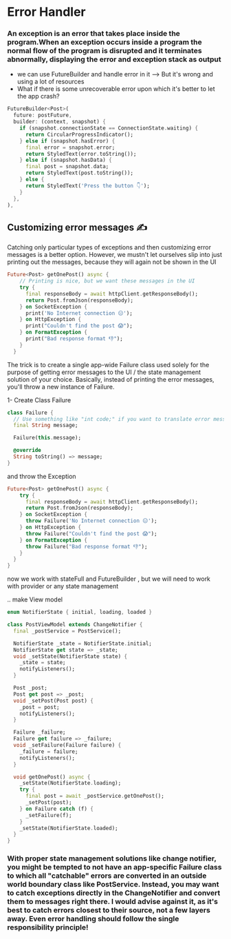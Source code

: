# Error Handler


### An exception is an error that takes place inside the program.When an exception occurs inside a program the normal flow of the program is disrupted and it terminates abnormally, displaying the error and exception stack as output

- we can use FutureBuilder and handle error in it —> But it's wrong and using a lot of resources
- What if there is some unrecoverable error upon which it's better to let the app crash?

```dart
FutureBuilder<Post>(
  future: postFuture,
  builder: (context, snapshot) {
    if (snapshot.connectionState == ConnectionState.waiting) {
      return CircularProgressIndicator();
    } else if (snapshot.hasError) {
      final error = snapshot.error;
      return StyledText(error.toString());
    } else if (snapshot.hasData) {
      final post = snapshot.data;
      return StyledText(post.toString());
    } else {
      return StyledText('Press the button 👇');
    }
  },
),
```

## Customizing error messages ✍

Catching only particular types of exceptions and then customizing error messages is a better option. However, we mustn't let ourselves slip into just printing out the messages, because they will again not be shown in the UI

```dart
Future<Post> getOnePost() async {
    // Printing is nice, but we want these messages in the UI
    try {
      final responseBody = await httpClient.getResponseBody();
      return Post.fromJson(responseBody);
    } on SocketException {
      print('No Internet connection 😑');
    } on HttpException {
      print("Couldn't find the post 😱");
    } on FormatException {
      print("Bad response format 👎");
    }
  }
```


The trick is to create a single app-wide Failure class used solely for the purpose of getting error messages to the UI / the state management solution of your choice. Basically, instead of printing the error messages, you'll throw a new instance of Failure.

1- Create Class Failure

```dart
class Failure {
  // Use something like "int code;" if you want to translate error messages
  final String message;

  Failure(this.message);

  @override
  String toString() => message;
}
```

and throw the  Exception

```dart
Future<Post> getOnePost() async {
    try {
      final responseBody = await httpClient.getResponseBody();
      return Post.fromJson(responseBody);
    } on SocketException {
      throw Failure('No Internet connection 😑');
    } on HttpException {
      throw Failure("Couldn't find the post 😱");
    } on FormatException {
      throw Failure("Bad response format 👎");
    }
  }
}
```

now we work with stateFull and FutureBuilder  , but we will need to work with provider or any state management

.. make View model

```dart
enum NotifierState { initial, loading, loaded }

class PostViewModel extends ChangeNotifier {
  final _postService = PostService();

  NotifierState _state = NotifierState.initial;
  NotifierState get state => _state;
  void _setState(NotifierState state) {
    _state = state;
    notifyListeners();
  }

  Post _post;
  Post get post => _post;
  void _setPost(Post post) {
    _post = post;
    notifyListeners();
  }

  Failure _failure;
  Failure get failure => _failure;
  void _setFailure(Failure failure) {
    _failure = failure;
    notifyListeners();
  }

  void getOnePost() async {
    _setState(NotifierState.loading);
    try {
      final post = await _postService.getOnePost();
      _setPost(post);
    } on Failure catch (f) {
      _setFailure(f);
    }
    _setState(NotifierState.loaded);
  }
}
```

### With proper state management solutions like change notifier, you might be tempted to not have an app-specific Failure class to which all "catchable" errors are converted in an outside world boundary class like PostService. Instead, you may want to catch exceptions directly in the ChangeNotifier and convert them to messages right there. I would advise against it, as it's best to catch errors closest to their source, not a few layers away. Even error handling should follow the single responsibility principle!